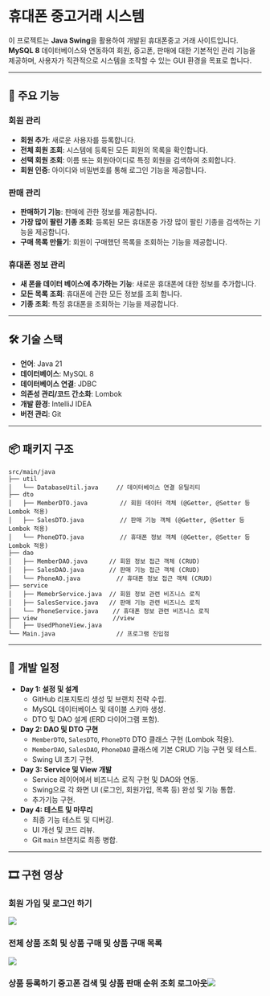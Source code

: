 # 휴대폰 중고거래 시스템

이 프로젝트는 **Java Swing**을 활용하여 개발된 휴대폰중고 거래 사이트입니다. **MySQL 8** 데이터베이스와 연동하여 회원, 중고폰, 판매에 대한 기본적인 관리 기능을 제공하며, 사용자가 직관적으로 시스템을 조작할 수 있는 GUI 환경을 목표로 합니다.

---

## 🚀 주요 기능

### 회원 관리
* **회원 추가**: 새로운 사용자를 등록합니다. 
* **전체 회원 조회**: 시스템에 등록된 모든 회원의 목록을 확인합니다.
* **선택 회원 조회**: 이름 또는 회원아이디로 특정 회원을 검색하여 조회합니다.
* **회원 인증**: 아이디와 비밀번호를 통해 로그인 기능을 제공합니다.

### 판매 관리
* **판매하기 기능**: 판매에 관한 정보를 제공합니다.
* **가장 많이 팔린 기종 조회**: 등록된 모든 휴대폰중 가장 많이 팔린 기종을 검색하는 기능을 제공합니다.
* **구매 목록 만들기**: 회원이 구매했던 목록을 조회하는 기능을 제공합니다.

### 휴대폰 정보 관리
* **새 폰을 데이터 베이스에 추가하는 기능**: 새로운 휴대폰에 대한 정보를 추가합니다.
* **모든 목록 조회**: 휴대폰에 관한 모든 정보를 조회 합니다.
* **기종 조회**: 특정 휴대폰을 조회하는 기능을 제공합니다.


---

## 🛠️ 기술 스택

* **언어**: Java 21
* **데이터베이스**: MySQL 8
* **데이터베이스 연결**: JDBC
* **의존성 관리/코드 간소화**: Lombok
* **개발 환경**: IntelliJ IDEA
* **버전 관리**: Git

---

## 📦 패키지 구조

```
src/main/java
├── util
│   └── DatabaseUtil.java     // 데이터베이스 연결 유틸리티
├── dto
│   ├── MemberDTO.java         // 회원 데이터 객체 (@Getter, @Setter 등 Lombok 적용)
│   ├── SalesDTO.java          // 판매 기능 객체 (@Getter, @Setter 등 Lombok 적용)
│   └── PhoneDTO.java          // 휴대폰 정보 객체 (@Getter, @Setter 등 Lombok 적용)
├── dao
│   ├── MemberDAO.java      // 회원 정보 접근 객체 (CRUD)
│   ├── SalesDAO.java       // 판매 기능 접근 객체 (CRUD)
│   └── PhoneAO.java          // 휴대폰 정보 접근 객체 (CRUD)
├── service
│   ├── MemebrService.java  // 회원 정보 관련 비즈니스 로직
│   ├── SalesService.java   // 판매 기능 관련 비즈니스 로직
│   └── PhoneService.java    // 휴대폰 정보 관련 비즈니스 로직
├── view                     //view
│   ├── UsedPhoneView.java    
└── Main.java                 // 프로그램 진입점
```

---

## 📅 개발 일정

* **Day 1: 설정 및 설계**
    * GitHub 리포지토리 생성 및 브랜치 전략 수립.
    * MySQL 데이터베이스 및 테이블 스키마 생성.
    * DTO 및 DAO  설계 (ERD 다이어그램 포함).
* **Day 2: DAO 및 DTO 구현**
    * `MemberDTO`, `SalesDTO`, `PhoneDTO` DTO 클래스 구현 (Lombok 적용).
    * `MemberDAO`, `SalesDAO`, `PhoneDAO` 클래스에 기본 CRUD 기능 구현 및 테스트.
    * Swing UI 초기 구현.
* **Day 3: Service 및 View 개발**
    * Service 레이어에서 비즈니스 로직 구현 및 DAO와 연동.
    * Swing으로 각 화면 UI (로그인, 회원가입, 목록 등) 완성 및 기능 통합.
    * 추가기능 구현.
* **Day 4: 테스트 및 마무리**
    * 최종 기능 테스트 및 디버깅.
    * UI 개선 및 코드 리뷰.
    * Git `main` 브랜치로 최종 병합.

---
## 🎞️ 구현 영상

### 회원 가입 및 로그인 하기 
![](https://velog.velcdn.com/images/dhdhfkk1119/post/f276afb2-1cc0-4e28-82e4-37ae6264e218/image.gif)

### 전체 상품 조회 및 상품 구매 및 상품 구매 목록
![](https://velog.velcdn.com/images/dhdhfkk1119/post/bd37b9ab-9966-4a1e-b50e-f4acd4b62f76/image.gif)

### 상품 등록하기 중고폰 검색 및 상품 판매 순위 조회 로그아웃![](https://velog.velcdn.com/images/dhdhfkk1119/post/09856b1b-3870-4fea-9f3e-41febdafdbbb/image.gif)
